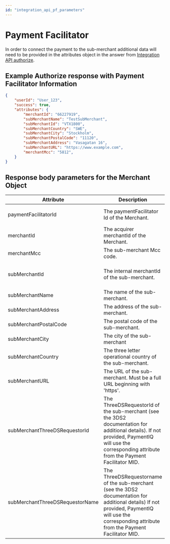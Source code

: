 ```yaml
---
id: "integration_api_pf_parameters"
---
```


# Payment Facilitator

In order to connect the payment to the sub-merchant additional data will need to be provided in the attributes object in the answer from [Integration API authorize](authorize).

## Example Authorize response with Payment Facilitator Information

```json
{
	"userId": "User_123",
	"success": true,
	"attributes": {
        "merchantId": "66227919",
		"subMerchantName": "TestSubMerchant",
		"subMerchantId": "VTX1800",       	
		"subMerchantCountry": "SWE",
		"subMerchantCity": "Stockholm",
        "subMerchantPostalCode": "11120",
		"subMerchantAddress": "Vasagatan 16",
		"subMerchantURL": "https://www.example.com",
		"merchantMcc": "5812",
	}
}
```

## Response body parameters for the Merchant Object

| Attribute                       | Description                                                                                                                                                                                         | Info                          |
|---------------------------------|-----------------------------------------------------------------------------------------------------------------------------------------------------------------------------------------------------|-------------------------------|
| paymentFacilitatorId            | The paymentFacilitator Id of the Merchant.                                                                                                                                                          | Not needed for BamboraGa      |
| merchantId                      | The acquirer merchantId of the Merchant.                                                                                                                                                            | Also known as "Proxy MID"     |
| merchantMcc                     | The sub-merchant Mcc code.                                                                                                                                                                          |                               |
| subMerchantId                   | The internal merchantId of the sub-merchant.                                                                                                                                                        | Also known as "PF Account ID" |
| subMerchantName                 | The name of the sub-merchant.                                                                                                                                                                       |                               |
| subMerchantAddress              | The address of the sub-merchant.                                                                                                                                                                    |                               |
| subMerchantPostalCode           | The postal code of the sub-merchant.                                                                                                                                                                |                               |
| subMerchantCity                 | The city of the sub-merchant                                                                                                                                                                        |                               |
| subMerchantCountry              | The three letter operational country of the sub-merchant.                                                                                                                                           |                               |
| subMerchantURL                  | The URL of the sub-merchant. Must be a full URL beginning with 'https'.                                                                                                                             |                               |
| subMerchantThreeDSRequestorId   | The ThreeDSRequestorId of the sub-merchant (see the 3DS2 documentation for additional details). If not provided, PaymentIQ will use the corresponding attribute from the Payment Facilitator MID.  |                               |
| subMerchantThreeDSRequestorName | The ThreeDSRequestorname of the sub-merchant (see the 3DS2 documentation for additional details) If not provided, PaymentIQ will use the corresponding attribute from the Payment Facilitator MID. |                               |
